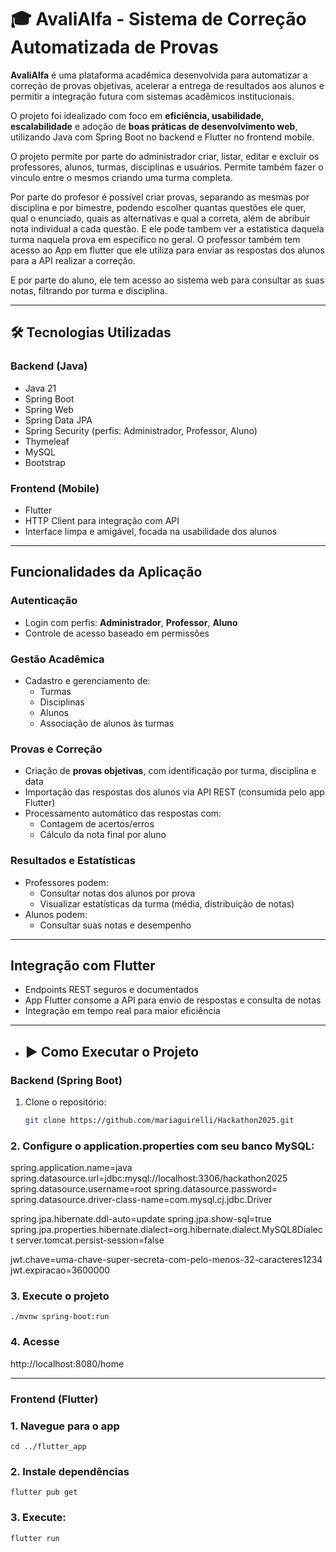 # 🎓 **AvaliAlfa** - Sistema de Correção Automatizada de Provas

**AvaliAlfa** é uma plataforma acadêmica desenvolvida para automatizar a correção de provas objetivas, acelerar a entrega de resultados aos alunos e permitir a integração futura com sistemas acadêmicos institucionais.

O projeto foi idealizado com foco em **eficiência, usabilidade, escalabilidade** e adoção de **boas práticas de desenvolvimento web**, utilizando Java com Spring Boot no backend e Flutter no frontend mobile.

O projeto permite por parte do administrador criar, listar, editar e excluir os professores, alunos, turmas, disciplinas e usuários. Permite também fazer o vinculo entre o mesmos criando uma turma completa.

Por parte do profesor é possível criar provas, separando as mesmas por disciplina e por bimestre, podendo escolher quantas questões ele quer, qual o enunciado, quais as alternativas e qual a correta, além de abribuir nota individual a cada questão. E ele pode tambem ver a estatistica daquela turma naquela prova em específico no geral. O professor também tem acesso ao App em flutter que ele utiliza para enviar as respostas dos alunos para a API realizar a correção.

E por parte do aluno, ele tem acesso ao sistema web para consultar as suas notas, filtrando por turma e disciplina.

---

## 🛠️ Tecnologias Utilizadas

### Backend (Java)
- Java 21
- Spring Boot
- Spring Web
- Spring Data JPA
- Spring Security (perfis: Administrador, Professor, Aluno)
- Thymeleaf
- MySQL
- Bootstrap

### Frontend (Mobile)
- Flutter
- HTTP Client para integração com API
- Interface limpa e amigável, focada na usabilidade dos alunos

---

## Funcionalidades da Aplicação

### Autenticação
- Login com perfis: **Administrador**, **Professor**, **Aluno**
- Controle de acesso baseado em permissões

### Gestão Acadêmica
- Cadastro e gerenciamento de:
    - Turmas
    - Disciplinas
    - Alunos
    - Associação de alunos às turmas

### Provas e Correção
- Criação de **provas objetivas**, com identificação por turma, disciplina e data
- Importação das respostas dos alunos via API REST (consumida pelo app Flutter)
- Processamento automático das respostas com:
    - Contagem de acertos/erros
    - Cálculo da nota final por aluno

### Resultados e Estatísticas
- Professores podem:
    - Consultar notas dos alunos por prova
    - Visualizar estatísticas da turma (média, distribuição de notas)
- Alunos podem:
    - Consultar suas notas e desempenho

---

## Integração com Flutter

- Endpoints REST seguros e documentados
- App Flutter consome a API para envio de respostas e consulta de notas
- Integração em tempo real para maior eficiência

---

- ## ▶️ Como Executar o Projeto

### Backend (Spring Boot)

1. Clone o repositório:
   ```bash
   git clone https://github.com/mariaguirelli/Hackathon2025.git

### 2. Configure o application.properties com seu banco MySQL:

spring.application.name=java
spring.datasource.url=jdbc:mysql://localhost:3306/hackathon2025
spring.datasource.username=root
spring.datasource.password=
spring.datasource.driver-class-name=com.mysql.cj.jdbc.Driver

spring.jpa.hibernate.ddl-auto=update
spring.jpa.show-sql=true
spring.jpa.properties.hibernate.dialect=org.hibernate.dialect.MySQL8Dialect
server.tomcat.persist-session=false

jwt.chave=uma-chave-super-secreta-com-pelo-menos-32-caracteres1234
jwt.expiracao=3600000

### 3. Execute o projeto
    ./mvnw spring-boot:run

### 4. Acesse
http://localhost:8080/home

---
### Frontend (Flutter)

### 1. Navegue para o app
    cd ../flutter_app  

### 2. Instale dependências
    flutter pub get

### 3. Execute:
    flutter run







